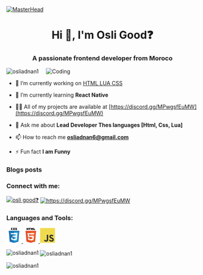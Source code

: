 [![MasterHead](https://hackernoon.com/images/f2px36fy.gif)](https://feds.lol/osligood2)
<h1 align="center">Hi 👋, I'm Osli Good❓</h1>
<h3 align="center">A passionate frontend developer from Moroco</h3>
<img align="right" alt="Coding" width="400" src="https://media3.giphy.com/media/26tn33aiTi1jkl6H6/200.gif">

<p align="left"> <img src="https://komarev.com/ghpvc/?username=osliadnan1&label=Profile%20views&color=0e75b6&style=flat" alt="osliadnan1" /> </p>

- 🔭 I’m currently working on [HTML LUA CSS](https://feds.lol/osligood2)

- 🌱 I’m currently learning **React Native**

- 👨‍💻 All of my projects are available at [https://discord.gg/MPwgsfEuMW](https://discord.gg/MPwgsfEuMW)

- 💬 Ask me about **Lead Developer Thes languages [Html, Css, Lua]**

- 📫 How to reach me **osliadnan6@gmail.com**

- ⚡ Fun fact **I am Funny**

### Blogs posts
<!-- BLOG-POST-LIST:START -->
<!-- BLOG-POST-LIST:END -->

<h3 align="left">Connect with me:</h3>
<p align="left">
<a href="https://dev.to/osli good❓" target="blank"><img align="center" src="https://raw.githubusercontent.com/rahuldkjain/github-profile-readme-generator/master/src/images/icons/Social/devto.svg" alt="osli good❓" height="30" width="40" /></a>
<a href="https://discord.gg/https://discord.gg/MPwgsfEuMW" target="blank"><img align="center" src="https://raw.githubusercontent.com/rahuldkjain/github-profile-readme-generator/master/src/images/icons/Social/discord.svg" alt="https://discord.gg/MPwgsfEuMW" height="30" width="40" /></a>
</p>

<h3 align="left">Languages and Tools:</h3>
<p align="left"> <a href="https://www.w3schools.com/css/" target="_blank" rel="noreferrer"> <img src="https://raw.githubusercontent.com/devicons/devicon/master/icons/css3/css3-original-wordmark.svg" alt="css3" width="40" height="40"/> </a> <a href="https://www.w3.org/html/" target="_blank" rel="noreferrer"> <img src="https://raw.githubusercontent.com/devicons/devicon/master/icons/html5/html5-original-wordmark.svg" alt="html5" width="40" height="40"/> </a> <a href="https://developer.mozilla.org/en-US/docs/Web/JavaScript" target="_blank" rel="noreferrer"> <img src="https://raw.githubusercontent.com/devicons/devicon/master/icons/javascript/javascript-original.svg" alt="javascript" width="40" height="40"/> </a> </p>

<p><img align="left" src="https://github-readme-stats.vercel.app/api/top-langs?username=osliadnan1&show_icons=true&locale=en&layout=compact" alt="osliadnan1" /></p>

<p>&nbsp;<img align="center" src="https://github-readme-stats.vercel.app/api?username=osliadnan1&show_icons=true&locale=en" alt="osliadnan1" /></p>

<p><img align="center" src="https://github-readme-streak-stats.herokuapp.com/?user=osliadnan1&" alt="osliadnan1" /></p>
